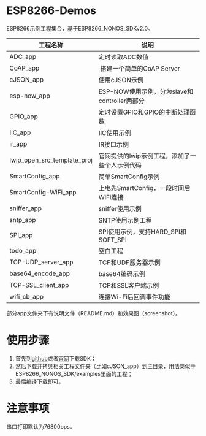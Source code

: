 # ESP8266-Demos

ESP8266示例工程集合，基于ESP8266_NONOS_SDKv2.0。

| 工程名称 | 说明 |
|---|---|
| ADC_app| 定时读取ADC数值 |
| CoAP_app | 搭建一个简单的CoAP Server |
| cJSON_app | 使用cJSON示例 |
| esp-now_app | ESP-NOW使用示例，分为slave和controller两部分 |
| GPIO_app | 定时设置GPIO和GPIO的中断处理函数 |
| IIC_app | IIC使用示例 |
| ir_app | IR接口示例 |
| lwip_open_src_template_proj | 官网提供的lwip示例工程，添加了一些个人示例代码 |
| SmartConfig_app | 简单SmartConfig示例 |
| SmartConfig-WiFi_app | 上电先SmartConfig，一段时间后WiFi连接 |
| sniffer_app | sniffer使用示例 |
| sntp_app | SNTP使用示例工程 |
| SPI_app | SPI使用示例，支持HARD_SPI和SOFT_SPI |
| todo_app | 空白工程 |
| TCP-UDP_server_app | TCP和UDP服务器示例 |
| base64_encode_app | base64编码示例 |
| TCP-SSL_client_app | TCP和SSL客户端示例 |
| wifi_cb_app | 连接Wi-Fi后回调事件功能 |

部分app文件夹下有说明文件（README.md）和效果图（screenshot）。

# 使用步骤

1. 首先到[github](https://github.com/espressif/ESP8266_NONOS_SDK)或者[官网](http://espressif.com/zh-hans/products/hardware/esp8266ex/resources)下载SDK；
2. 然后下载并拷贝相关工程文件夹（比如cJSON_app）到主目录，用法类似于ESP8266_NONOS_SDK/examples里面的工程；
3. 最后编译下载即可。

# 注意事项

串口打印默认为76800bps。




